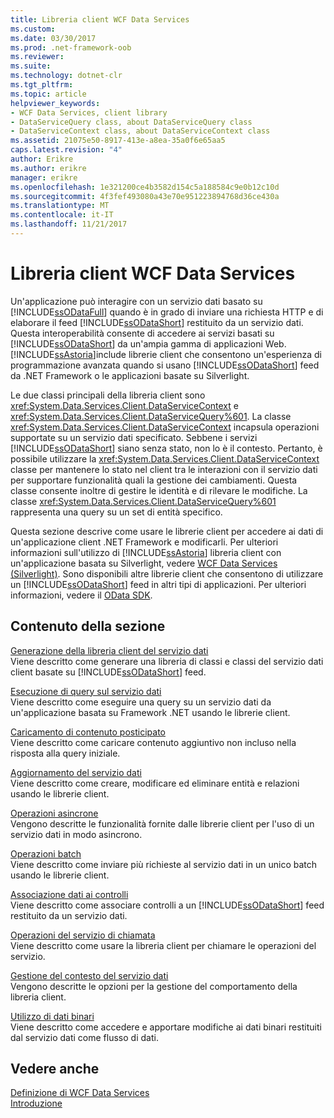 ```yaml
---
title: Libreria client WCF Data Services
ms.custom: 
ms.date: 03/30/2017
ms.prod: .net-framework-oob
ms.reviewer: 
ms.suite: 
ms.technology: dotnet-clr
ms.tgt_pltfrm: 
ms.topic: article
helpviewer_keywords:
- WCF Data Services, client library
- DataServiceQuery class, about DataServiceQuery class
- DataServiceContext class, about DataServiceContext class
ms.assetid: 21075e50-8917-413e-a8ea-35a0f6e65aa5
caps.latest.revision: "4"
author: Erikre
ms.author: erikre
manager: erikre
ms.openlocfilehash: 1e321200ce4b3582d154c5a188584c9e0b12c10d
ms.sourcegitcommit: 4f3fef493080a43e70e951223894768d36ce430a
ms.translationtype: MT
ms.contentlocale: it-IT
ms.lasthandoff: 11/21/2017
---
```

# <a name="wcf-data-services-client-library"></a>Libreria client WCF Data Services
Un'applicazione può interagire con un servizio dati basato su [!INCLUDE[ssODataFull](../../../../includes/ssodatafull-md.md)] quando è in grado di inviare una richiesta HTTP e di elaborare il feed [!INCLUDE[ssODataShort](../../../../includes/ssodatashort-md.md)] restituito da un servizio dati. Questa interoperabilità consente di accedere ai servizi basati su [!INCLUDE[ssODataShort](../../../../includes/ssodatashort-md.md)] da un'ampia gamma di applicazioni Web. [!INCLUDE[ssAstoria](../../../../includes/ssastoria-md.md)]include librerie client che consentono un'esperienza di programmazione avanzata quando si usano [!INCLUDE[ssODataShort](../../../../includes/ssodatashort-md.md)] feed da .NET Framework o le applicazioni basate su Silverlight.  
  
 Le due classi principali della libreria client sono <xref:System.Data.Services.Client.DataServiceContext> e <xref:System.Data.Services.Client.DataServiceQuery%601>. La classe <xref:System.Data.Services.Client.DataServiceContext> incapsula operazioni supportate su un servizio dati specificato. Sebbene i servizi [!INCLUDE[ssODataShort](../../../../includes/ssodatashort-md.md)] siano senza stato, non lo è il contesto. Pertanto, è possibile utilizzare la <xref:System.Data.Services.Client.DataServiceContext> classe per mantenere lo stato nel client tra le interazioni con il servizio dati per supportare funzionalità quali la gestione dei cambiamenti. Questa classe consente inoltre di gestire le identità e di rilevare le modifiche. La classe <xref:System.Data.Services.Client.DataServiceQuery%601> rappresenta una query su un set di entità specifico.  
  
 Questa sezione descrive come usare le librerie client per accedere ai dati di un'applicazione client .NET Framework e modificarli. Per ulteriori informazioni sull'utilizzo di [!INCLUDE[ssAstoria](../../../../includes/ssastoria-md.md)] libreria client con un'applicazione basata su Silverlight, vedere [WCF Data Services (Silverlight)](http://go.microsoft.com/fwlink/?LinkId=186016). Sono disponibili altre librerie client che consentono di utilizzare un [!INCLUDE[ssODataShort](../../../../includes/ssodatashort-md.md)] feed in altri tipi di applicazioni. Per ulteriori informazioni, vedere il [OData SDK](http://go.microsoft.com/fwlink/?LinkID=185796).  
  
## <a name="in-this-section"></a>Contenuto della sezione  
 [Generazione della libreria client del servizio dati](../../../../docs/framework/data/wcf/generating-the-data-service-client-library-wcf-data-services.md)  
 Viene descritto come generare una libreria di classi e classi del servizio dati client basate su [!INCLUDE[ssODataShort](../../../../includes/ssodatashort-md.md)] feed.  
  
 [Esecuzione di query sul servizio dati](../../../../docs/framework/data/wcf/querying-the-data-service-wcf-data-services.md)  
 Viene descritto come eseguire una query su un servizio dati da un'applicazione basata su Framework .NET usando le librerie client.  
  
 [Caricamento di contenuto posticipato](../../../../docs/framework/data/wcf/loading-deferred-content-wcf-data-services.md)  
 Viene descritto come caricare contenuto aggiuntivo non incluso nella risposta alla query iniziale.  
  
 [Aggiornamento del servizio dati](../../../../docs/framework/data/wcf/updating-the-data-service-wcf-data-services.md)  
 Viene descritto come creare, modificare ed eliminare entità e relazioni usando le librerie client.  
  
 [Operazioni asincrone](../../../../docs/framework/data/wcf/asynchronous-operations-wcf-data-services.md)  
 Vengono descritte le funzionalità fornite dalle librerie client per l'uso di un servizio dati in modo asincrono.  
  
 [Operazioni batch](../../../../docs/framework/data/wcf/batching-operations-wcf-data-services.md)  
 Viene descritto come inviare più richieste al servizio dati in un unico batch usando le librerie client.  
  
 [Associazione dati ai controlli](../../../../docs/framework/data/wcf/binding-data-to-controls-wcf-data-services.md)  
 Viene descritto come associare controlli a un [!INCLUDE[ssODataShort](../../../../includes/ssodatashort-md.md)] feed restituito da un servizio dati.  
  
 [Operazioni del servizio di chiamata](../../../../docs/framework/data/wcf/calling-service-operations-wcf-data-services.md)  
 Viene descritto come usare la libreria client per chiamare le operazioni del servizio.  
  
 [Gestione del contesto del servizio dati](../../../../docs/framework/data/wcf/managing-the-data-service-context-wcf-data-services.md)  
 Vengono descritte le opzioni per la gestione del comportamento della libreria client.  
  
 [Utilizzo di dati binari](../../../../docs/framework/data/wcf/working-with-binary-data-wcf-data-services.md)  
 Viene descritto come accedere e apportare modifiche ai dati binari restituiti dal servizio dati come flusso di dati.  
  
## <a name="see-also"></a>Vedere anche  
 [Definizione di WCF Data Services](../../../../docs/framework/data/wcf/defining-wcf-data-services.md)  
 [Introduzione](../../../../docs/framework/data/wcf/getting-started-with-wcf-data-services.md)

